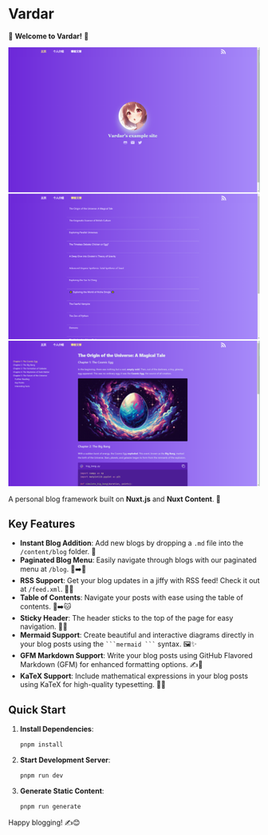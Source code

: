 # Vardar

🎉 **Welcome to Vardar!** 🎉

![screenshot of Vardar 1](./screenshot1.png)
![screenshot of Vardar 2](./screenshot2.png)
![screenshot of Vardar 3](./screenshot3.png)

A personal blog framework built on **Nuxt.js** and **Nuxt Content**. 🚀

## Key Features

- **Instant Blog Addition**: Add new blogs by dropping a `.md` file into the `/content/blog` folder. 🥧
- **Paginated Blog Menu**: Easily navigate through blogs with our paginated menu at `/blog`. 📄➡️📄
- **RSS Support**: Get your blog updates in a jiffy with RSS feed! Check it out at `/feed.xml`. 📡✨
- **Table of Contents**: Navigate your posts with ease using the table of contents. 📑➡️🐱
- **Sticky Header**: The header sticks to the top of the page for easy navigation. 🎩✨
- **Mermaid Support**: Create beautiful and interactive diagrams directly in your blog posts using the ` ```mermaid ``` ` syntax. 🖼️✨
- **GFM Markdown Support**: Write your blog posts using GitHub Flavored Markdown (GFM) for enhanced formatting options. ✍️📄
- **KaTeX Support**: Include mathematical expressions in your blog posts using KaTeX for high-quality typesetting. 📐✨

## Quick Start

1. **Install Dependencies**:

   ```bash
   pnpm install
   ```

2. **Start Development Server**:

   ```bash
   pnpm run dev
   ```

3. **Generate Static Content**:
   ```bash
   pnpm run generate
   ```

Happy blogging! ✍️😊
